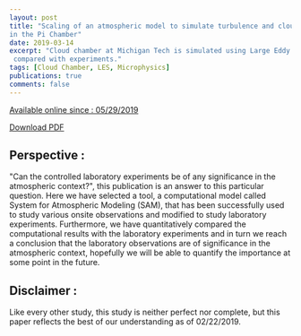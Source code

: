 ```yaml
---
layout: post
title: "Scaling of an atmospheric model to simulate turbulence and cloud microphysics
in the Pi Chamber"
date: 2019-03-14
excerpt: "Cloud chamber at Michigan Tech is simulated using Large Eddy Simulations and
 compared with experiments."
tags: [Cloud Chamber, LES, Microphysics]
publications: true
comments: false
---
```


<a href="https://agupubs.onlinelibrary.wiley.com/doi/full/10.1029/2019MS001670" target="_blank">Available  online since : 05/29/2019</a> 

<a href="https://agupubs.onlinelibrary.wiley.com/doi/epdf/10.1029/2019MS001670" target="_blank" class="btn btn-success"> Download PDF </a>

<!-- ## Key Points :
* A large eddy simulation with spectral bin cloud microphysics is scaled to
simulate a laboratory convection chamber.
* The simulated mixing state and turbulence properties reasonably compare with a
simple flux model and with measurements.
* The simulation replicates published observations from the Pi Chamber, including
steady-state clouds and size distribution broadening. -->

## Perspective :
"Can the controlled laboratory experiments be of any significance in the atmospheric context?", this publication is an answer to this particular question. Here we have selected a tool, a computational model called System for Atmospheric Modeling (SAM), that has been successfully used to study various onsite observations and modified to study laboratory experiments. Furthermore, we have quantitatively compared the computational results with the laboratory experiments and in turn we reach a conclusion that the laboratory observations are of significance in the atmospheric context, hopefully we will be able to quantify the importance at some point in the future.

## Disclaimer :
Like every other study, this study is neither perfect nor complete, but this paper reflects the best of our understanding as of 02/22/2019.
